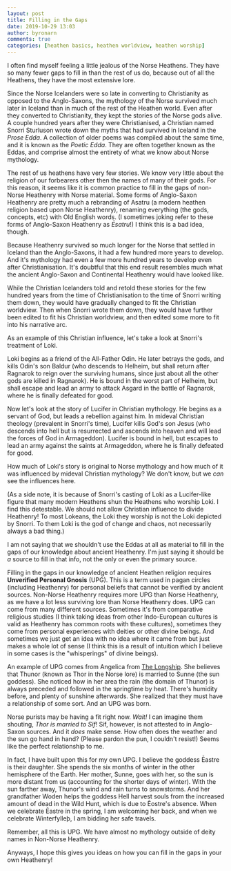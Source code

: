 ```yaml
---
layout: post
title: Filling in the Gaps
date: 2019-10-29 13:03
author: byronarn
comments: true
categories: [heathen basics, heathen worldview, heathen worship]
---
```

I often find myself feeling a little jealous of the Norse Heathens. They have so many fewer gaps to fill in than the rest of us do, because out of all the Heathens, they have the most extensive lore.

Since the Norse Icelanders were so late in converting to Christianity as opposed to the Anglo-Saxons, the mythology of the Norse survived much later in Iceland than in much of the rest of the Heathen world. Even after they converted to Christianity, they kept the stories of the Norse gods alive. A couple hundred years after they were Christianised, a Christian named Snorri Sturluson wrote down the myths that had survived in Iceland in the <em>Prose Edda</em>. A collection of older poems was compiled about the same time, and it is known as the <em>Poetic Edda</em>. They are often together known as the Eddas, and comprise almost the entirety of what we know about Norse mythology.

The rest of us heathens have very few stories. We know very little about the religion of our forbearers other then the names of many of their gods. For this reason, it seems like it is common practice to fill in the gaps of non-Norse Heathenry with Norse material. Some forms of Anglo-Saxon Heathenry are pretty much a rebranding of Asatru (a modern heathen religion based upon Norse Heathenry), renaming everything (the gods, concepts, etc) with Old English words. (I sometimes joking refer to these forms of Anglo-Saxon Heathenry as <em>Ēsatru</em>!) I think this is a bad idea, though.

Because Heathenry survived so much longer for the Norse that settled in Iceland than the Anglo-Saxons, it had a few hundred more years to develop. And it's mythology had even a few more hundred years to develop even after Christianisation. It's doubtful that this end result resembles much what the ancient Anglo-Saxon and Continental Heathenry would have looked like.

While the Christian Icelanders told and retold these stories for the few hundred years from the time of Christianisation to the time of Snorri writing them down, they would have gradually changed to fit the Christian worldview. Then when Snorri wrote them down, they would have further been edited to fit his Christian worldview, and then edited some more to fit into his narrative arc.

As an example of this Christian influence, let's take a look at Snorri's treatment of Loki.

Loki begins as a friend of the All-Father Odin. He later betrays the gods, and kills Odin's son Baldur (who descends to Helheim, but shall return after Ragnarok to reign over the surviving humans, since just about all the other gods are killed in Ragnarok). He is bound in the worst part of Helheim, but shall escape and lead an army to attack Asgard in the battle of Ragnarok, where he is finally defeated for good.

Now let's look at the story of Lucifer in Christian mythology. He begins as a servant of God, but leads a rebellion against him. In mideval Christian theology (prevalent in Snorri's time), Lucifer kills God's son Jesus (who descends into hell but is resurrected and ascends into heaven and will lead the forces of God in Armageddon). Lucifer is bound in hell, but escapes to lead an army against the saints at Armageddon, where he is finally defeated for good.

How much of Loki's story is original to Norse mythology and how much of it was influenced by mideval Christian mythology? We don't know, but we <em>can</em> see the influences here.

(As a side note, it is because of Snorri's casting of Loki as a Lucifer-like figure that many modern Heathens shun the Heathens who worship Loki. I find this detestable. We should not allow Christian influence to divide Heathenry! To most Lokeans, the Loki they worship is not the Loki depicted by Snorri. To them Loki is the god of change and chaos, not necessarily always a bad thing.)

I am not saying that we shouldn't use the Eddas at all as material to fill in the gaps of our knowledge about ancient Heathenry. I'm just saying it should be <em>a</em> source to fill in that info, not the only or even the primary source.

Filling in the gaps in our knowledge of ancient Heathen religion requires <strong>Unverified Personal Gnosis</strong> (UPG). This is a term used in pagan circles (including Heathenry) for personal beliefs that cannot be verified by ancient sources. Non-Norse Heathenry requires more UPG than Norse Heathenry, as we have a lot less surviving lore than Norse Heathenry does. UPG can come from many different sources. Sometimes it's from comparative religious studies (I think taking ideas from other Indo-European cultures is valid as Heathenry has common roots with these cultures), sometimes they come from personal experiences with deities or other divine beings. And sometimes we just get an idea with no idea where it came from but just makes a whole lot of sense (I think this is a result of intuition which I believe in some cases is the "whisperings" of divine beings).

An example of UPG comes from Angelica from <a href="http://www.thelongship.net">The Longship</a>. She believes that Thunor (known as Thor in the Norse lore) is married to Sunne (the sun goddess). She noticed how in her area the rain (the domain of Thunor) is always preceded and followed in the springtime by heat. There's humidity before, and plenty of sunshine afterwards. She realized that they must have a relationship of some sort. And an UPG was born.

Norse purists may be having a fit right now. <em>Wait!</em> I can imagine them shouting, <em>Thor is married to Sif</em>! Sif, however, is not attested to in Anglo-Saxon sources. And it <em>does</em> make sense. How often does the weather and the sun go hand in hand? (Please pardon the pun, I couldn't resist!) Seems like the perfect relationship to me.

In fact, I have built upon this for my own UPG. I believe the goddess Ēastre is their daughter. She spends the six months of winter in the other hemisphere of the Earth. Her mother, Sunne, goes with her, so the sun is more distant from us (accounting for the shorter days of winter). With the sun farther away, Thunor's wind and rain turns to snowstorms. And her grandfather Woden helps the goddess Hell harvest souls from the increased amount of dead in the Wild Hunt, which is due to Ēostre's absence. When we celebrate Ēastre in the spring, I am welcoming her back, and when we celebrate Winterfylleþ, I am bidding her safe travels.

Remember, all this is UPG. We have almost no mythology outside of deity names in Non-Norse Heathenry.

Anyways, I hope this gives you ideas on how you can fill in the gaps in your own Heathenry!
